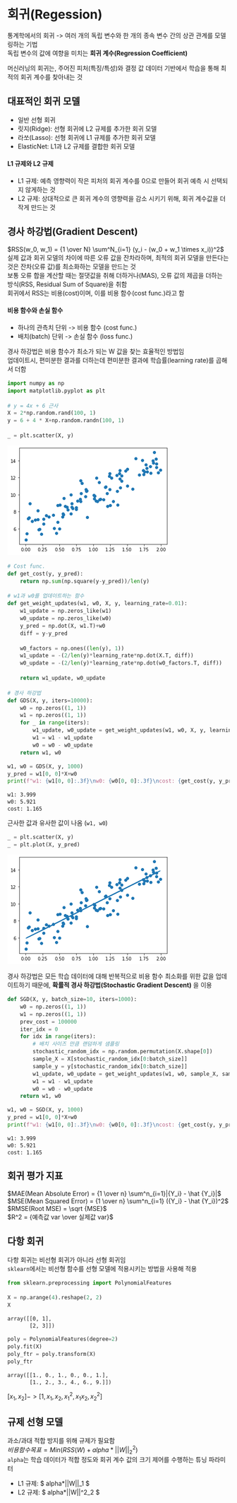# 회귀(Regession)
통계학에서의 회귀 -> 여러 개의 독립 변수와 한 개의 종속 변수 간의 상관 관계를 모델링하는 기법  
독립 변수의 값에 여향을 미치는 **회귀 계수(Regression Coefficient)**  
  
머신러닝의 회귀는, 주어진 피처(특징/특성)와 결정 값 데이터 기반에서 학습을 통해 최적의 회귀 계수를 찾아내는 것  

## 대표적인 회귀 모델
- 일반 선형 회귀
- 릿지(Ridge): 선형 회귀에 L2 규제를 추가한 회귀 모델
- 라쏘(Lasso): 선형 회귀에 L1 규제를 추가한 회귀 모델
- ElasticNet: L1과 L2 규제를 결합한 회귀 모델

#### L1 규제와 L2 규제
- L1 규제: 예측 영향력이 작은 피처의 회귀 계수를 0으로 만들어 회귀 예측 시 선택되지 않게하는 것
- L2 규제: 상대적으로 큰 회귀 계수의 영향력을 감소 시키기 위해, 회귀 계수값을 더 작게 만드는 것

## 경사 하강법(Gradient Descent)
$RSS(w_0, w_1) = {1 \over N} \sum^N_{i=1} (y_i - (w_0 + w_1 \times x_i))^2$  
실제 값과 회귀 모델의 차이에 따른 오류 값을 잔차라하며, 최적의 회귀 모델을 만든다는 것은 잔차(오류 값)를 최소화하는 모델을 만드는 것  
보통 오류 합을 계산할 때는 절댓값을 취해 더하거나(MAS), 오류 값의 제곱을 더하는 방식(RSS, Residual Sum of Square)을 취함  
회귀에서 RSS는 비용(cost)이며, 이를 비용 함수(cost func.)라고 함  

#### 비용 함수와 손실 함수
- 하나의 관측치 단위 -> 비용 함수 (cost func.)
- 배치(batch) 단위 -> 손실 함수 (loss func.)


경사 하강법은 비용 함수가 최소가 되는 W 값을 찾는 효율적인 방법임  
업데이트시, 편미분한 결과를 더하는데 편미분한 결과에 학습률(learning rate)를 곱해서 더함


```python
import numpy as np
import matplotlib.pyplot as plt

# y = 4x + 6 근사
X = 2*np.random.rand(100, 1)
y = 6 + 4 * X+np.random.randn(100, 1)

_ = plt.scatter(X, y)
```


    
![png](https://github.com/nuyhc/github.io.archives/blob/main/2022-07-25-regression_model_files/2022-07-25-regression_model_1_0.png?raw=true)
    



```python
# Cost func.
def get_cost(y, y_pred):
    return np.sum(np.square(y-y_pred))/len(y)

# w1과 w0를 업데이트하는 함수
def get_weight_updates(w1, w0, X, y, learning_rate=0.01):
    w1_update = np.zeros_like(w1)
    w0_update = np.zeros_like(w0)
    y_pred = np.dot(X, w1.T)+w0
    diff = y-y_pred
    
    w0_factors = np.ones((len(y), 1))
    w1_update = -(2/len(y)*learning_rate*np.dot(X.T, diff))
    w0_update = -(2/len(y)*learning_rate*np.dot(w0_factors.T, diff))
    
    return w1_update, w0_update

# 경사 하강법
def GDS(X, y, iters=10000):
    w0 = np.zeros((1, 1))
    w1 = np.zeros((1, 1))
    for _ in range(iters):
        w1_update, w0_update = get_weight_updates(w1, w0, X, y, learning_rate=0.01)
        w1 = w1 - w1_update
        w0 = w0 - w0_update
    return w1, w0
```


```python
w1, w0 = GDS(X, y, 1000)
y_pred = w1[0, 0]*X+w0
print(f"w1: {w1[0, 0]:.3f}\nw0: {w0[0, 0]:.3f}\ncost: {get_cost(y, y_pred):.3f}")
```

    w1: 3.999
    w0: 5.921
    cost: 1.165
    

근사한 값과 유사한 값이 나옴 (`w1, w0`)


```python
_ = plt.scatter(X, y)
_ = plt.plot(X, y_pred)
```


    
![png](https://github.com/nuyhc/github.io.archives/blob/main/2022-07-25-regression_model_files/2022-07-25-regression_model_5_0.png?raw=true)
    


경사 하강법은 모든 학습 데이터에 대해 반복적으로 비용 함수 최소화를 위한 값을 업데이트하기 때문에, **확률적 경사 하강법(Stochastic Gradient Descent)** 을 이용


```python
def SGD(X, y, batch_size=10, iters=1000):
    w0 = np.zeros((1, 1))
    w1 = np.zeros((1, 1))
    prev_cost = 100000
    iter_idx = 0
    for idx in range(iters):
        # 배치 사이즈 만큼 랜덤하게 샘플링
        stochastic_random_idx = np.random.permutation(X.shape[0])
        sample_X = X[stochastic_random_idx[0:batch_size]]
        sample_y = y[stochastic_random_idx[0:batch_size]]
        w1_update, w0_update = get_weight_updates(w1, w0, sample_X, sample_y, learning_rate=0.01)
        w1 = w1 - w1_update
        w0 = w0 - w0_update
    return w1, w0
```


```python
w1, w0 = SGD(X, y, 1000)
y_pred = w1[0, 0]*X+w0
print(f"w1: {w1[0, 0]:.3f}\nw0: {w0[0, 0]:.3f}\ncost: {get_cost(y, y_pred):.3f}")
```

    w1: 3.999
    w0: 5.921
    cost: 1.165
    

## 회귀 평가 지표
$MAE(Mean Absolute Error) = {1 \over n} \sum^n_{i=1}|{Y_i} - \hat {Y_i}|$  
$MSE(Mean Squared Error) = {1 \over n} \sum^n_{i=1} ({Y_i} - \hat {Y_i})^2$  
$RMSE(Root MSE) = \sqrt {MSE}$  
$R^2 = {예측값 var \over 실제값 var}$

## 다항 회귀
다항 회귀는 비선형 회귀가 아니라 선형 회귀임  
`sklearn`에서는 비선형 함수를 선형 모델에 적용시키는 방법을 사용해 적용


```python
from sklearn.preprocessing import PolynomialFeatures

X = np.arange(4).reshape(2, 2)
X
```




    array([[0, 1],
           [2, 3]])




```python
poly = PolynomialFeatures(degree=2)
poly.fit(X)
poly_ftr = poly.transform(X)
poly_ftr
```




    array([[1., 0., 1., 0., 0., 1.],
           [1., 2., 3., 4., 6., 9.]])



$[x_1, x_2]  -> [1, x_1, x_2, x_1^2, x_1x_2, {x_2}^2]$

## 규제 선형 모델
과소/과대 적합 방지를 위해 규제가 필요함  
$비용 함수 목표 = Min(RSS(W) + alpha * ||W||^2_2)$  
`alpha`는 학습 데이터가 적합 정도와 회귀 계수 값의 크기 제어를 수행하는 튜닝 파라미터
- L1 규제: $ alpha*||W||_1 $
- L2 규제: $ alpha*||W||^2_2 $
